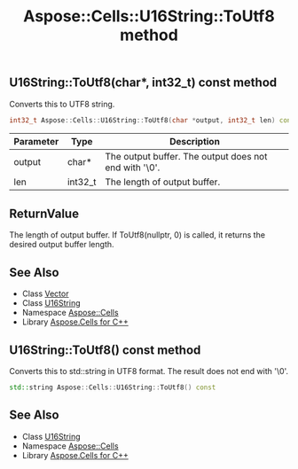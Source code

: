 ﻿---
title: Aspose::Cells::U16String::ToUtf8 method
linktitle: ToUtf8
second_title: Aspose.Cells for C++ API Reference
description: 'Aspose::Cells::U16String::ToUtf8 method. Converts this to UTF8 string in C++.'
type: docs
weight: 1300
url: /cpp/aspose.cells/u16string/toutf8/
---
## U16String::ToUtf8(char*, int32_t) const method


Converts this to UTF8 string.

```cpp
int32_t Aspose::Cells::U16String::ToUtf8(char *output, int32_t len) const
```


| Parameter | Type | Description |
| --- | --- | --- |
| output | char* | The output buffer. The output does not end with '\0'. |
| len | int32_t | The length of output buffer. |

## ReturnValue

The length of output buffer. If ToUtf8(nullptr, 0) is called, it returns the desired output buffer length.

## See Also

* Class [Vector](../../vector/)
* Class [U16String](../)
* Namespace [Aspose::Cells](../../)
* Library [Aspose.Cells for C++](../../../)
## U16String::ToUtf8() const method


Converts this to std::string in UTF8 format. The result does not end with '\0'.

```cpp
std::string Aspose::Cells::U16String::ToUtf8() const
```

## See Also

* Class [U16String](../)
* Namespace [Aspose::Cells](../../)
* Library [Aspose.Cells for C++](../../../)
